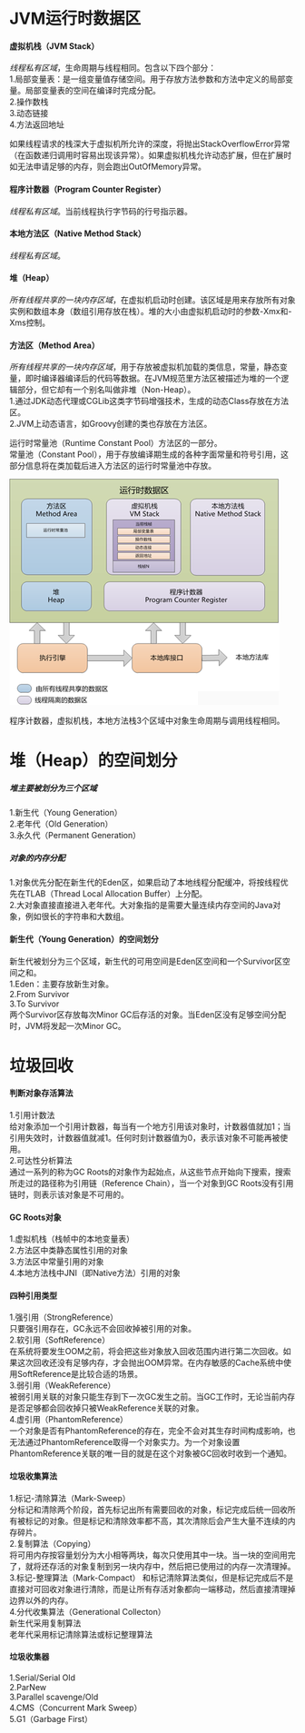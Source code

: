# JVM运行时数据区

#### 虚拟机栈（JVM Stack）
*线程私有区域*，生命周期与线程相同。包含以下四个部分：  
1.局部变量表：是一组变量值存储空间。用于存放方法参数和方法中定义的局部变量。局部变量表的空间在编译时完成分配。  
2.操作数栈  
3.动态链接  
4.方法返回地址  

如果线程请求的栈深大于虚拟机所允许的深度，将抛出StackOverflowError异常（在函数递归调用时容易出现该异常）。如果虚拟机栈允许动态扩展，但在扩展时如无法申请足够的内存，则会跑出OutOfMemory异常。

#### 程序计数器（Program Counter Register）
*线程私有区域*。当前线程执行字节码的行号指示器。

#### 本地方法区（Native Method Stack）
*线程私有区域*。

#### 堆（Heap）
*所有线程共享的一块内存区域*，在虚拟机启动时创建。该区域是用来存放所有对象实例和数组本身（数组引用存放在栈）。堆的大小由虚拟机启动时的参数-Xmx和-Xms控制。

#### 方法区（Method Area）
*所有线程共享的一块内存区域*，用于存放被虚拟机加载的类信息，常量，静态变量，即时编译器编译后的代码等数据。在JVM规范里方法区被描述为堆的一个逻辑部分，但它却有一个别名叫做非堆（Non-Heap）。  
1.通过JDK动态代理或CGLib这类字节码增强技术，生成的动态Class存放在方法区。  
2.JVM上动态语言，如Groovy创建的类也存放在方法区。

运行时常量池（Runtime Constant Pool）方法区的一部分。  
常量池（Constant Pool），用于存放编译期生成的各种字面常量和符号引用，这部分信息将在类加载后进入方法区的运行时常量池中存放。

![jvm](images/jvm.png)

程序计数器，虚拟机栈，本地方法栈3个区域中对象生命周期与调用线程相同。

# 堆（Heap）的空间划分

##### 堆主要被划分为三个区域  
1.新生代（Young Generation）  
2.老年代（Old Generation）  
3.永久代（Permanent Generation）  
##### 对象的内存分配  
1.对象优先分配在新生代的Eden区，如果启动了本地线程分配缓冲，将按线程优先在TLAB（Thread Local Allocation Buffer）上分配。  
2.大对象直接直接进入老年代。大对象指的是需要大量连续内存空间的Java对象，例如很长的字符串和大数组。

#### 新生代（Young Generation）的空间划分
新生代被划分为三个区域，新生代的可用空间是Eden区空间和一个Survivor区空间之和。  
1.Eden：主要存放新生对象。  
2.From Survivor  
3.To Survivor   
两个Survivor区存放每次Minor GC后存活的对象。当Eden区没有足够空间分配时，JVM将发起一次Minor GC。

# 垃圾回收

#### 判断对象存活算法
1.引用计数法  
给对象添加一个引用计数器，每当有一个地方引用该对象时，计数器值就加1；当引用失效时，计数器值就减1。任何时刻计数器值为0，表示该对象不可能再被使用。  
2.可达性分析算法  
通过一系列的称为GC Roots的对象作为起始点，从这些节点开始向下搜索，搜索所走过的路径称为引用链（Reference Chain），当一个对象到GC Roots没有引用链时，则表示该对象是不可用的。

#### GC Roots对象
1.虚拟机栈（栈帧中的本地变量表）  
2.方法区中类静态属性引用的对象  
3.方法区中常量引用的对象  
4.本地方法栈中JNI（即Native方法）引用的对象

#### 四种引用类型
1.强引用（StrongReference）  
只要强引用存在，GC永远不会回收掉被引用的对象。  
2.软引用（SoftReference）  
在系统将要发生OOM之前，将会把这些对象放入回收范围内进行第二次回收。如果这次回收还没有足够内存，才会抛出OOM异常。在内存敏感的Cache系统中使用SoftReference是比较合适的场景。  
3.弱引用（WeakReference）  
被弱引用关联的对象只能生存到下一次GC发生之前。当GC工作时，无论当前内存是否足够都会回收掉只被WeakReference关联的对象。  
4.虚引用（PhantomReference）  
一个对象是否有PhantomReference的存在，完全不会对其生存时间构成影响，也无法通过PhantomReference取得一个对象实力。为一个对象设置PhantomReference关联的唯一目的就是在这个对象被GC回收时收到一个通知。

#### 垃圾收集算法
1.标记-清除算法（Mark-Sweep）  
分标记和清除两个阶段，首先标记出所有需要回收的对象，标记完成后统一回收所有被标记的对象。但是标记和清除效率都不高，其次清除后会产生大量不连续的内存碎片。  
2.复制算法（Copying）  
将可用内存按容量划分为大小相等两块，每次只使用其中一块。当一块的空间用完了，就将还存活的对象复制到另一块内存中，然后把已使用过的内存一次清理掉。   
3.标记-整理算法（Mark-Compact）
和标记清除算法类似，但是标记完成后不是直接对可回收对象进行清除，而是让所有存活对象都向一端移动，然后直接清理掉边界以外的内存。   
4.分代收集算法（Generational Collecton）  
新生代采用复制算法  
老年代采用标记清除算法或标记整理算法

#### 垃圾收集器
1.Serial/Serial Old  
2.ParNew  
3.Parallel scavenge/Old  
4.CMS（Concurrent Mark Sweep）  
5.G1（Garbage First）  
